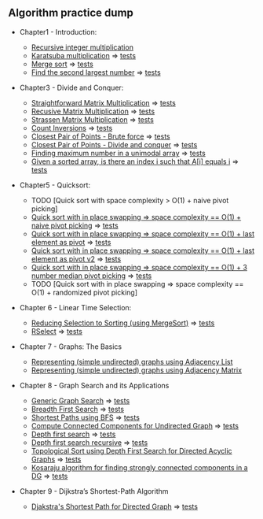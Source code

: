 ## Algorithm practice dump 

- Chapter1 - Introduction:
  - [Recursive integer multiplication](chapter1/recursiveIntMultiplication.go)
  - [Karatsuba multiplication](chapter1/karatsubaMultiplication.go) => [tests](chapter1/karatsubaMultiplication_test.go)
  - [Merge sort](chapter1/mergeSort.go) => [tests](chapter1/mergeSort_test.go)
  - [Find the second largest number](chapter1/secondLargest.go) => [tests](chapter1/secondLargest_test.go)

- Chapter3 - Divide and Conquer:
  - [Straightforward Matrix Multiplication](chapter3/matrixMultiplication.go) => [tests](chapter3/matrixMultiplication_test.go)
  - [Recusive Matrix Multiplication](chapter3/recursiveMatrixMultiplication.go) => [tests](chapter3/recursiveMatrixMultiplication_test.go)
  - [Strassen Matrix Multiplication](chapter3/strassenMatrixMultiplication.go) => [tests](chapter3/strassenMatrixMultiplication_test.go)
  - [Count Inversions](chapter3/countInversions.go) => [tests](chapter3/countInversions_test.go)
  - [Closest Pair of Points - Brute force](chapter3/closestPairBruteForce.go) => [tests](chapter3/closestPairBruteForce_test.go)
  - [Closest Pair of Points - Divide and conquer](chapter3/closestPair.go) => [tests](chapter3/closestPair_test.go)
  - [Finding maximum number in a unimodal array](chapter3/maxNumberUnimodalArray.go) => [tests](chapter3/maxNumberUnimodalArray_test.go)
  - [Given a sorted array, is there an index i such that A\[i\] equals i](chapter3/doesIndexEqualElementExist.go) => [tests](chapter3/doesIndexEqualElementExist_test.go)

- Chapter5 - Quicksort:
  - TODO [Quick sort with space complexity > O(1) + naive pivot picking]
  - [Quick sort with in place swapping => space complexity == O(1) + naive pivot picking](chapter5/quickSortNaivePivot.go) => [tests](chapter5/quickSortNaivePivot_test.go)
  - [Quick sort with in place swapping => space complexity == O(1) + last element as pivot](chapter5/quickSortLastElementPivot.go) => [tests](chapter5/quickSortLastElementPivot_test.go)
  - [Quick sort with in place swapping => space complexity == O(1) + last element as pivot v2](chapter5/quickSortLastElementPivotv2.go) => [tests](chapter5/quickSortLastElementPivotv2_test.go)
  - [Quick sort with in place swapping => space complexity == O(1) + 3 number median pivot picking](chapter5/quickSortMedianPivot.go) => [tests](chapter5/quickSortMedianPivot_test.go)
  - TODO [Quick sort with in place swapping => space complexity == O(1) + randomized pivot picking]

- Chapter 6 - Linear Time Selection:
  - [Reducing Selection to Sorting (using MergeSort)](chapter6/rselectMergeSort.go) => [tests](chapter6/rselectMergeSort_test.go)
  - [RSelect](chapter6/rselect.go) => [tests](chapter6/rselect_test.go)

- Chapter 7 - Graphs: The Basics
  - [Representing (simple undirected) graphs using Adjacency List](chapter7/adjacencyList.go)
  - [Representing (simple undirected) graphs using Adjacency Matrix](chapter7/adjacencyMatrix.go)

- Chapter 8 - Graph Search and its Applications
  - [Generic Graph Search](chapter8/genericGraphSearch.go) => [tests](chapter8/genericGraphSearch_test.go)
  - [Breadth First Search](chapter8/breadthFirstSearch.go) => [tests](chapter8/breadthFirstSearch_test.go)
  - [Shortest Paths using BFS](chapter8/shortestPathsBFS.go) => [tests](chapter8/shortestPathsBFS_test.go)
  - [Compute Connected Components for Undirected Graph](chapter8/undirectedConnectedComponents.go) => [tests](chapter8/undirectedConnectedComponents_test.go)
  - [Depth first search](chapter8/depthFirstSearch.go) => [tests](chapter8/depthFirstSearch_test.go)
  - [Depth first search recursive](chapter8/depthFirstSearchRecursive.go) => [tests](chapter8/depthFirstSearchRecursive_test.go)
  - [Topological Sort using Depth First Search for Directed Acyclic Graphs](chapter8/dfsTopologicalOrder.go) => [tests](chapter8/dfsTopologicalOrder_test.go)
  - [Kosaraju algorithm for finding strongly connected components in a DG](chapter8/kosaraju.go) => [tests](chapter8/kosaraju_test.go)

- Chapter 9 - Dijkstra’s Shortest-Path Algorithm
  - [Djakstra's Shortest Path for Directed Graph](chapter9/djakstraShortestPathDirected.go) => [tests](chapter9/djakstraShortestPathDirected_test.go)
